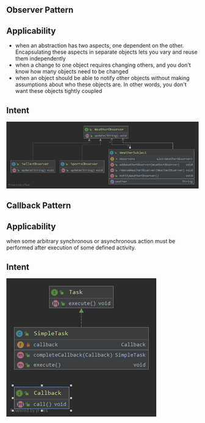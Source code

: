 ## Observer Pattern
## Applicability
* when an abstraction has two aspects, one dependent on the other. Encapsulating these aspects in separate objects lets you vary and reuse them independently
* when a change to one object requires changing others, and you don't know how many objects need to be changed
* when an object should be able to notify other objects without making assumptions about who these objects are. In other words, you don't want these objects tightly coupled
## Intent
![alt text](./resources/observer.png "observer")
## Callback Pattern
## Applicability
when some arbitrary synchronous or asynchronous action must be performed after execution of some defined activity.
## Intent
![alt text](./resources/callback.png "callback")